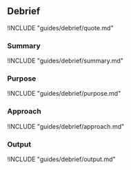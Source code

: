 ## Debrief

!INCLUDE "guides/debrief/quote.md"

### Summary

!INCLUDE "guides/debrief/summary.md"

### Purpose

!INCLUDE "guides/debrief/purpose.md"

### Approach

!INCLUDE "guides/debrief/approach.md"

### Output

!INCLUDE "guides/debrief/output.md"
